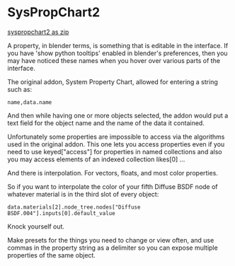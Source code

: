 SysPropChart2
===


[syspropchart2 as zip](https://github.com/dustractor/syspropchart2/releases/download/1.1/syspropchart2.zip)

A property, in blender terms, is something that is editable in the interface.  If you have 'show python tooltips' enabled in blender's preferences, then you may have noticed these names when you hover over various parts of the interface.

The original addon, System Property Chart, allowed for entering a string such as:

    name,data.name

And then while having one or more objects selected, the addon would put a text field for the object name and the name of the data it contained.

Unfortunately some properties are impossible to access via the algorithms used in the original addon.  This one lets you access properties even if you need to use keyed["access"] for properties in named collections and also you may access elements of an indexed collection likes[0] ...

And there is interpolation.  For vectors, floats, and most color properties.

So if you want to interpolate the color of your fifth Diffuse BSDF node of whatever material is in the third slot of every object:

    data.materials[2].node_tree.nodes["Diffuse BSDF.004"].inputs[0].default_value

Knock yourself out.

Make presets for the things you need to change or view often, and use commas in the property string as a delimiter so you can expose multiple properties of the same object.

